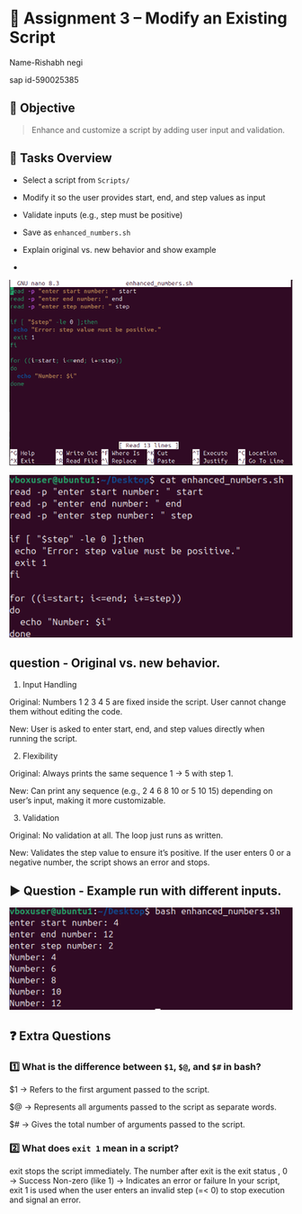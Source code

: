 # 📝 **Assignment 3 – Modify an Existing Script**


Name-Rishabh negi

sap id-590025385

## 🎯 **Objective**
> Enhance and customize a script by adding user input and validation.

## 🚦 **Tasks Overview**
- Select a script from `Scripts/` 
- Modify it so the user provides start, end, and step values as input
- Validate inputs (e.g., step must be positive)
- Save as `enhanced_numbers.sh`
- Explain original vs. new behavior and show example

- 
![alt text](image-2.png)

![alt text](<Screenshot 2025-09-09 165319.png>)

## question - Original vs. new behavior.

1. Input Handling

Original: Numbers 1 2 3 4 5 are fixed inside the script. User cannot change them without editing the code.

New: User is asked to enter start, end, and step values directly when running the script.

2. Flexibility

Original: Always prints the same sequence 1 → 5 with step 1.

New: Can print any sequence (e.g., 2 4 6 8 10 or 5 10 15) depending on user’s input, making it more customizable.

3. Validation

Original: No validation at all. The loop just runs as written.

New: Validates the step value to ensure it’s positive. If the user enters 0 or a negative number, the script shows an error and stops.

## ▶️ Question - Example run with different inputs.

![alt text](<Screenshot 2025-09-09 165413.png>)

## ❓ **Extra Questions**

### 1️⃣ What is the difference between `$1`, `$@`, and `$#` in bash?

$1 → Refers to the first argument passed to the script.

$@ → Represents all arguments passed to the script as separate words.

$# → Gives the total number of arguments passed to the script.

### 2️⃣ What does `exit 1` mean in a script?

exit stops the script immediately.
The number after exit is the exit status ,
0 → Success
Non-zero (like 1) → Indicates an error or failure
In your script, exit 1 is used when the user enters an invalid step (=< 0) to stop execution and signal an error.
